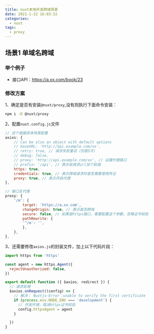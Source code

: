 ```yaml
---
title: nuxt本地开发跨域场景
date: 2021-1-22 16:03:32
categories:
  - nuxt
tags:
  - proxy
---
```


## 场景1 单域名跨域

### **举个例子**
* 接口API：https://a.xx.com/book/23

### 修改方案
1、确定是否有安装`@nuxt/proxy`,没有则执行下面命令安装：
```sh
npm i -D @nuxt/proxy
```

2、配置`nuxt.config.js`文件
```js
// 这个根据具体场景配置
axios: {
    // Can be also an object with default options
    // baseURL: 'http://api.example.com/xx',
    // retry: true, // 请求失败重试（仅限3次）
    // debug: false,
    // proxy: 'http://api.example.com/xx', // 设置代理接口
    // prefix: '/api', // 表示给请求url加个前缀
    https: true,
    credentials: true, // 表示跨域请求时是否需要使用凭证
    proxy: true, // 表示开启代理
},

// 接口反代理
proxy: {
    '/m': {
        target: 'https://a.xx.com',
        changeOrigin: true, // 表示是否跨域
        secure: false, // 如果是https接口，需要配置这个参数，忽略证书校验
        pathRewrite: {
        '^/m': '',
        },
    },
},

```

3、还需要修改`axios.js`的封装文件，加上以下代码片段：
```js
import https from 'https'

const agent = new https.Agent({
  rejectUnauthorized: false,
})

export default function ({ $axios, redirect }) {
  // 请求处理
  $axios.onRequest((config) => {
    // 解决： Nuxtjs-Error：unable to verify the first certificate
    if (process.env.NODE_ENV === 'development') {
      // 开发环境，取消https证书校验
      config.httpsAgent = agent
    }

  })
}
```




